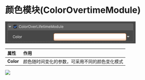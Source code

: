 # 颜色模块(ColorOvertimeModule)

![](particle-system/color_module.png)

属性| 作用
:---|:---
**Color** | 颜色随时间变化的参数，可采用不同的颜色变化模式

![](particle-system/color_overtime.gif)